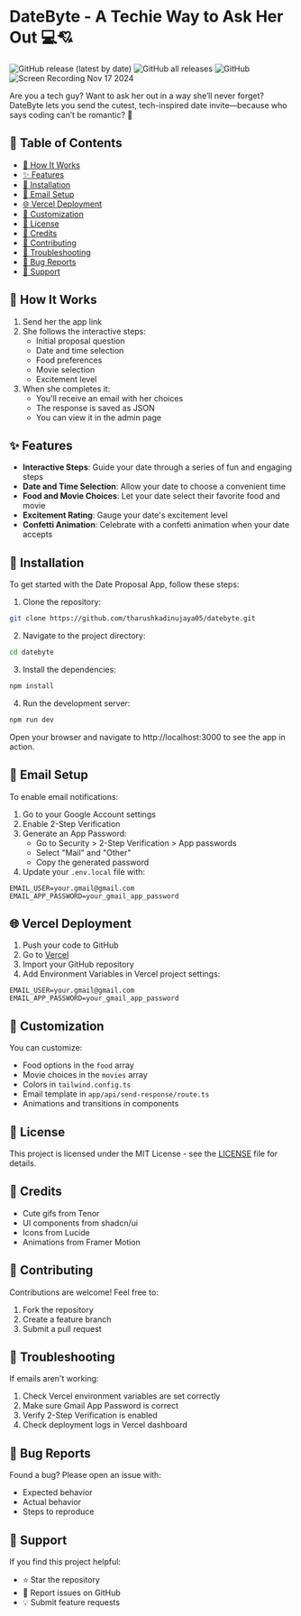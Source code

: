 # DateByte - A Techie Way to Ask Her Out 💻💘

<div align="left">

![GitHub release (latest by date)](https://img.shields.io/github/v/release/tharushkadinujaya05/datebyte)
![GitHub all releases](https://img.shields.io/github/downloads/tharushkadinujaya05/obsiai/datebyte)
![GitHub](https://img.shields.io/github/license/tharushkadinujaya05/datebyte)
![Screen Recording Nov 17 2024](https://github.com/user-attachments/assets/707f67f6-c38a-41ae-99e8-c34cfbede8fd)


Are you a tech guy? Want to ask her out in a way she’ll never forget? DateByte lets you send the cutest, tech-inspired date invite—because who says coding can’t be romantic? 🤨
</div>

## 📑 Table of Contents

- [💌 How It Works](#-how-it-works)
- [✨ Features](#-features)
- [🚀 Installation](#-installation)
- [📧 Email Setup](#-email-setup)
- [🌐 Vercel Deployment](#-vercel-deployment)
- [🎨 Customization](#-customization)
- [📄 License](#-license)
- [💖 Credits](#-credits)
- [🤝 Contributing](#-contributing)
- [🔧 Troubleshooting](#-troubleshooting)
- [🐛 Bug Reports](#-bug-reports)
- [💖 Support](#-support)

## 💌 How It Works

1. Send her the app link
2. She follows the interactive steps:
   - Initial proposal question
   - Date and time selection
   - Food preferences
   - Movie selection
   - Excitement level
3. When she completes it:
   - You'll receive an email with her choices
   - The response is saved as JSON
   - You can view it in the admin page

## ✨ Features

- **Interactive Steps**: Guide your date through a series of fun and engaging steps
- **Date and Time Selection**: Allow your date to choose a convenient time
- **Food and Movie Choices**: Let your date select their favorite food and movie
- **Excitement Rating**: Gauge your date's excitement level
- **Confetti Animation**: Celebrate with a confetti animation when your date accepts

## 🚀 Installation

To get started with the Date Proposal App, follow these steps:

1. Clone the repository:
```sh
git clone https://github.com/tharushkadinujaya05/datebyte.git
```

2. Navigate to the project directory:
```sh
cd datebyte
```

3. Install the dependencies:
```sh
npm install
```

4. Run the development server:
```sh
npm run dev
```

Open your browser and navigate to http://localhost:3000 to see the app in action.

## 📧 Email Setup

To enable email notifications:

1. Go to your Google Account settings
2. Enable 2-Step Verification
3. Generate an App Password:
   - Go to Security > 2-Step Verification > App passwords
   - Select "Mail" and "Other"
   - Copy the generated password
4. Update your `.env.local` file with:
```env
EMAIL_USER=your.gmail@gmail.com
EMAIL_APP_PASSWORD=your_gmail_app_password
```

## 🌐 Vercel Deployment

1. Push your code to GitHub
2. Go to [Vercel](https://vercel.com)
3. Import your GitHub repository
4. Add Environment Variables in Vercel project settings:
```env
EMAIL_USER=your.gmail@gmail.com
EMAIL_APP_PASSWORD=your_gmail_app_password
```

## 🎨 Customization

You can customize:
- Food options in the `food` array
- Movie choices in the `movies` array
- Colors in `tailwind.config.ts`
- Email template in `app/api/send-response/route.ts`
- Animations and transitions in components

## 📄 License

This project is licensed under the MIT License - see the [LICENSE](LICENSE) file for details.

## 💖 Credits

- Cute gifs from Tenor
- UI components from shadcn/ui
- Icons from Lucide
- Animations from Framer Motion

## 🤝 Contributing

Contributions are welcome! Feel free to:
1. Fork the repository
2. Create a feature branch
3. Submit a pull request

## 🔧 Troubleshooting

If emails aren't working:
1. Check Vercel environment variables are set correctly
2. Make sure Gmail App Password is correct
3. Verify 2-Step Verification is enabled
4. Check deployment logs in Vercel dashboard

## 🐛 Bug Reports

Found a bug? Please open an issue with:
- Expected behavior
- Actual behavior
- Steps to reproduce

## 💖 Support

If you find this project helpful:

- ⭐ Star the repository
- 🐛 Report issues on GitHub
- 💡 Submit feature requests

